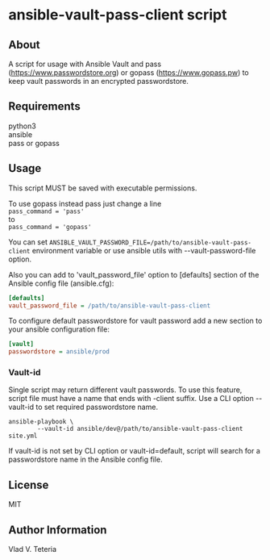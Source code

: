 # ansible-vault-pass-client script


## About

A script for usage with Ansible Vault and pass (https://www.passwordstore.org)
or gopass (https://www.gopass.pw) to keep vault passwords in an encrypted
passwordstore.


## Requirements

python3  
ansible  
pass or gopass


## Usage

This script MUST be saved with executable permissions.

To use gopass instead pass just change a line  
`pass_command = 'pass'`  
to  
`pass_command = 'gopass'`


You can set `ANSIBLE_VAULT_PASSWORD_FILE=/path/to/ansible-vault-pass-client`
environment variable or use ansible utils with --vault-password-file option.

Also you can add to 'vault_password_file' option to [defaults] section of the
Ansible config file (ansible.cfg):

``` ini
[defaults]
vault_password_file = /path/to/ansible-vault-pass-client
```


To configure default passwordstore for vault password add a new section to your
ansible configuration file:

``` ini
[vault]
passwordstore = ansible/prod
```

### Vault-id

Single script may return different vault passwords. To use this feature, script
file must have a name that ends with -client suffix.
Use a CLI option --vault-id to set required passwordstore name.

```
ansible-playbook \
        --vault-id ansible/dev@/path/to/ansible-vault-pass-client site.yml
```

If vault-id is not set by CLI option or vault-id=default, script will search
for a passwordstore name in the Ansible config file.


## License

MIT


## Author Information

Vlad V. Teteria
